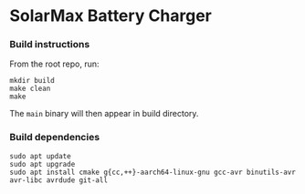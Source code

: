 # SolarMax Battery Charger


### Build instructions
From the root repo, run: 
```
mkdir build
make clean
make
```
The `main` binary will then appear in build directory.

### Build dependencies 
```
sudo apt update 
sudo apt upgrade
sudo apt install cmake g{cc,++}-aarch64-linux-gnu gcc-avr binutils-avr avr-libc avrdude git-all
```